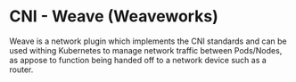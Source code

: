 # CNI - Weave (Weaveworks)

Weave is a network plugin which implements the CNI standards and can be used withing Kubernetes to manage network traffic
between Pods/Nodes, as appose to function being handed off to a network device such as a router.

